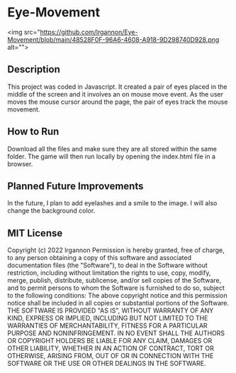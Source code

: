 # **Eye-Movement**

<img src="https://github.com/lrgannon/Eye-Movement/blob/main/48528F0F-96A6-4608-A918-9D298740D928.png alt="">
## **Description**

This project was coded in Javascript. It created a pair of eyes placed in the middle of the screen and it involves an on mouse move event. As the user moves the mouse cursor around the page, the pair of eyes track the mouse movement.


## How to Run

Download all the files and make sure they are all stored within the same folder. The game will then run locally by opening the index.html file in a browser.


## Planned Future Improvements

In the future, I plan to add eyelashes and a smile to the image. I will also change the background color.

## MIT License
Copyright (c) 2022 lrgannon
Permission is hereby granted, free of charge, to any person obtaining a copy of this software and associated documentation files (the "Software"), to deal in the Software without restriction, including without limitation the rights to use, copy, modify, merge, publish, distribute, sublicense, and/or sell copies of the Software, and to permit persons to whom the Software is furnished to do so, subject to the following conditions:
The above copyright notice and this permission notice shall be included in all copies or substantial portions of the Software.
THE SOFTWARE IS PROVIDED "AS IS", WITHOUT WARRANTY OF ANY KIND, EXPRESS OR IMPLIED, INCLUDING BUT NOT LIMITED TO THE WARRANTIES OF MERCHANTABILITY, FITNESS FOR A PARTICULAR PURPOSE AND NONINFRINGEMENT. IN NO EVENT SHALL THE AUTHORS OR COPYRIGHT HOLDERS BE LIABLE FOR ANY CLAIM, DAMAGES OR OTHER LIABILITY, WHETHER IN AN ACTION OF CONTRACT, TORT OR OTHERWISE, ARISING FROM, OUT OF OR IN CONNECTION WITH THE SOFTWARE OR THE USE OR OTHER DEALINGS IN THE SOFTWARE.

